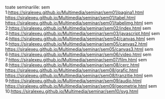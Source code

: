 toate seminariile:
sem 1:https://siralexeu.github.io/Multimedia/seminar/sem01/pagina1.html
      https://siralexeu.github.io/Multimedia/seminar/sem01/tabel.html
      https://siralexeu.github.io/Multimedia/seminar/sem01/tabelimg.html
sem 2:https://siralexeu.github.io/Multimedia/seminar/sem02/index.html
sem 3:https://siralexeu.github.io/Multimedia/seminar/sem03/javascript.html
sem 4:https://siralexeu.github.io/Multimedia/seminar/sem04/canvas.html
sem 5:https://siralexeu.github.io/Multimedia/seminar/sem05/canvas2.html
      https://siralexeu.github.io/Multimedia/seminar/sem05/canvas3.html
sem 6:https://siralexeu.github.io/Multimedia/seminar/sem06/video.html
sem 7:https://siralexeu.github.io/Multimedia/seminar/sem07/film.html
sem 8:https://siralexeu.github.io/Multimedia/seminar/sem08/cerc.html
      https://siralexeu.github.io/Multimedia/seminar/sem08/grafic.html
      https://siralexeu.github.io/Multimedia/seminar/sem08/tranzitie.html
sem 9:https://siralexeu.github.io/Multimedia/seminar/sem09/audio.html
      https://siralexeu.github.io/Multimedia/seminar/sem09/geometrie.html
sem 10:https://siralexeu.github.io/Multimedia/seminar/sem10/svg.html

